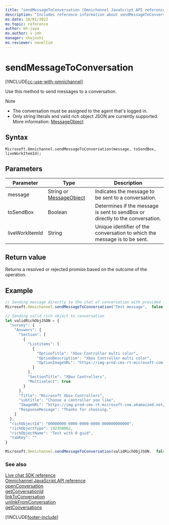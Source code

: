 ```yaml
---
title: "sendMessageToConversation (Omnichannel JavaScript API reference) | MicrosoftDocs"
description: "Includes reference information about sendMessageToConversation method, syntax, and parameters in Omnichannel JavaScript API reference."
ms.date: 10/01/2022
ms.topic: reference
author: mh-jaya
ms.author: v-jmh
manager: shujoshi
ms.reviewer: nenellim
---
```

# sendMessageToConversation

[!INCLUDE[cc-use-with-omnichannel](../../../../includes/cc-use-with-omnichannel.md)]

Use this method to send messages to a conversation.  

> [!Note]
> - The conversation must be assigned to the agent that's logged in.
> - Only string literals and valid rich object JSON are currently supported. More information: [MessageObject](customer-service/developer/reference/includes/MessageObject.md) 

## Syntax

`Microsoft.Omnichannel.sendMessageToConversation(message, toSendBox, liveWorkItemId);`

## Parameters

| Parameter         | Type    | Description |
| ----------------- | ------- | ----------- |
| message           | String or [MessageObject](customer-service/developer/reference/includes/MessageObject.md)   | Indicates the message to be sent to a conversation. | 
| toSendBox         | Boolean  | Determines if the message is sent to sendBox or directly to the conversation. |
| liveWorkItemId    | String  | Unique identifier of the conversation to which the message is to be sent. |

## Return value

Returns a resolved or rejected promise based on the outcome of the operation. 

## Example

```javascript
// Sending message directly to the chat of conversation with provided liveWorkItemId
Microsoft.Omnichannel.sendMessageToConversation("Test message",  false, "00000000-0000-0000-0000-000000000000");
```

```javascript
// Sending valid rich object to conversation
let validRichObjJSON = {
  "survey": {
    "Answers": {
      "Section": [
        {
          "Listitems": [
            {
              "OptionTitle": "Xbox Controller multi color",
              "OptionDescription": "Xbox Controller multi color",
              "OptionImageURL": "https://img-prod-cms-rt-microsoft-com.akamaized.net/cms/api/am/imageFileData/RWwBPt?ver=d74f&w=270&h=222&q=90&m=6&p=48&b=%23FFFFFFFF&f=png&o=f&aim=true"
            }
          ],
          "SectionTitle": "XBox Controllers",
          "Multiselect": true
        }
      ],
      "Title": "Microsoft Xbox Controllers",
      "subtitle": "Choose a controller you like",
      "ImageURL": "https://img-prod-cms-rt-microsoft-com.akamaized.net/cms/api/am/imageFileData/RE2XP73?ver=7371&w=270&h=222&q=90&m=6&p=48&b=%23FFFFFFFF&f=png&o=f&aim=true",
      "ResponseMessage": "Thanks for choosing."
    }
  },
  "richObjectId": "00000000-0000-0000-0000-000000000000",
  "richObjectType": 192350002,
  "richObjectName": "Test with 0 guid",
  "tabKey": ""
}

Microsoft.Omnichannel.sendMessageToConversation(validRichObjJSON,  false);
```

### See also

[Live chat SDK reference](../../omnichannel-reference.md)  
[Omnichannel JavaScript API reference](../../omnichannel-api-reference.md)  
[openConversation](openConversation.md)  
[getConversationId](getConversationId.md)  
[linkToConversation](linkToConversation.md)  
[unlinkFromConversation](unlinkFromConversation.md)  
[getConversations](getConversations.md)  

[!INCLUDE[footer-include](../../../../includes/footer-banner.md)]
